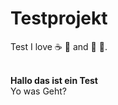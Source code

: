 # Testprojekt
Test
I love :coffee: :pizza: and :dancer: :gun:.
<html><br />
<b>Hallo das ist ein Test</b><br>Yo was Geht?
<script language="javascript" type="text/javascript">
System.out.println("Hello World")

</script>
</html>
